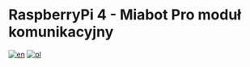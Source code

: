 # RaspberryPi 4 - Miabot Pro moduł komunikacyjny

[![en](https://img.shields.io/badge/lang-en-red.svg)](https://github.com/mrrys00/eng-thesis-autonomous-mobile-robot/blob/master/miabot-communication-module/README.md)
[![pl](https://img.shields.io/badge/lang-pl-green.svg)](https://github.com/mrrys00/eng-thesis-autonomous-mobile-robot/blob/master/miabot-communication-module/README.pl.md)

<!-- TO DO -->
